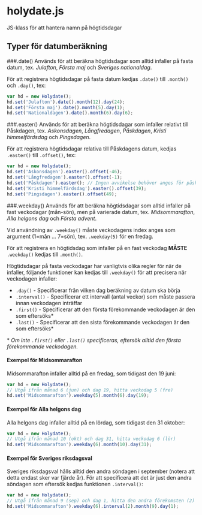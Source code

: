 # holydate.js
JS-klass för att hantera namn på högtidsdagar



## Typer för datumberäkning

###.date()
Används för att beräkna högtidsdagar som alltid infaller på fasta datum, tex. *Julafton*, *Första maj* och *Sveriges nationaldag*.

För att registrera högtidsdagar på fasta datum kedjas `.date()` till `.month()` och `.day()`, tex:
```javascript
var hd = new Holydate();
hd.set('Julafton').date().month(12).day(24);
hd.set('Första maj').date().month(5).day(1);
hd.set('Nationaldagen').date().month(6).day(6);
```

###.easter()
Används för att beräkna högtidsdagar som infaller relativt till Påskdagen, tex. *Askonsdagen*, *Långfredagen*, *Påskdagen*, *Kristi himmelfärdsdag* och *Pingsdagen*.

För att registrera högtidsdagar relativa till Påskdagens datum, kedjas `.easter()` till `.offset()`, tex:

```javascript
var hd = new Holydate();
hd.set('Askonsdagen').easter().offset(-46);
hd.set('Långfredagen').easter().offset(-1);
hd.set('Påskdagen').easter(); // Ingen avvikelse behöver anges för påskdagen
hd.set('Kristi himmelfärdsdag').easter().offset(39);
hd.set('Pingsdagen').easter().offset(49);
```

###.weekday()
Används för att beräkna högtidsdagar som alltid infaller på fast veckodagar (mån-sön), men på varierade datum, tex. *Midsommarafton*, *Alla helgons dag* och *Första advent*.

Vid användning av `.weekday()` måste veckodagens index anges som argument (1=mån ... 7=sön), tex. `.weekday(5)` för en fredag.

För att registrera en högtidsdag som infaller på en fast veckodag **MÅSTE** `.weekday()` kedjas till `.month()`.

Högtidsdagar på fasta veckodagar har vanligtvis olika regler för när de infaller, följande funktioner kan kedjas till `.weekday()` för att precisera när veckodagen infaller:

* `.day()` - Specificerar från vilken dag beräkning av datum ska börja
* `.interval()` - Specificerar ett intervall (antal veckor) som måste passera innan veckodagen inträffar
* `.first()` - Specificerar att den första förekommande veckodagen är den som eftersöks*
* `.last()` - Specificerar att den sista förekommande veckodagen är den som eftersöks*

&ast; *Om inte `.first()` eller `.last()` specificeras, eftersök alltid den första förekommande veckodagen.*

#### Exempel för Midsommarafton
Midsommarafton infaller alltid på en fredag, som tidigast den 19 juni:
```javascript
var hd = new Holydate();
// Utgå ifrån månad 6 (jun) och dag 19, hitta veckodag 5 (fre)
hd.set('Midsommarafton').weekday(5).month(6).day(19);
```

#### Exempel för Alla helgons dag
Alla helgons dag infaller alltid på en lördag, som tidigast den 31 oktober:
```javascript
var hd = new Holydate();
// Utgå ifrån månad 10 (okt) och dag 31, hitta veckodag 6 (lör)
hd.set('Midsommarafton').weekday(6).month(10).day(31);
```

#### Exempel för Sveriges riksdagsval
Sveriges riksdagsval hålls alltid den andra söndagen i september (notera att detta endast sker var fjärde år). För att specificera att det är just den andra söndagen som eftersök kedjas funktionen `.interval()`:

```javascript
var hd = new Holydate();
// Utgå ifrån månad 9 (sep) och dag 1, hitta den andra förekomsten (2) av veckodag 7 (sön)
hd.set('Midsommarafton').weekday(6).interval(2).month(9).day(1);
```
